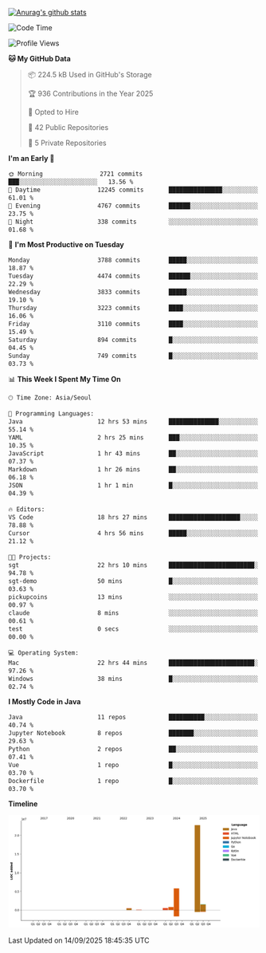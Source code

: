 [![Anurag's github stats](https://github-readme-stats.vercel.app/api?username=hajubal)](https://github.com/anuraghazra/github-readme-stats)

<!--START_SECTION:waka-->
![Code Time](http://img.shields.io/badge/Code%20Time-777%20hrs%2014%20mins-blue)

![Profile Views](http://img.shields.io/badge/Profile%20Views-0-blue)

**🐱 My GitHub Data** 

> 📦 224.5 kB Used in GitHub's Storage 
 > 
> 🏆 936 Contributions in the Year 2025
 > 
> 💼 Opted to Hire
 > 
> 📜 42 Public Repositories 
 > 
> 🔑 5 Private Repositories 
 > 
**I'm an Early 🐤** 

```text
🌞 Morning                2721 commits        ███░░░░░░░░░░░░░░░░░░░░░░   13.56 % 
🌆 Daytime                12245 commits       ███████████████░░░░░░░░░░   61.01 % 
🌃 Evening                4767 commits        ██████░░░░░░░░░░░░░░░░░░░   23.75 % 
🌙 Night                  338 commits         ░░░░░░░░░░░░░░░░░░░░░░░░░   01.68 % 
```
📅 **I'm Most Productive on Tuesday** 

```text
Monday                   3788 commits        █████░░░░░░░░░░░░░░░░░░░░   18.87 % 
Tuesday                  4474 commits        ██████░░░░░░░░░░░░░░░░░░░   22.29 % 
Wednesday                3833 commits        █████░░░░░░░░░░░░░░░░░░░░   19.10 % 
Thursday                 3223 commits        ████░░░░░░░░░░░░░░░░░░░░░   16.06 % 
Friday                   3110 commits        ████░░░░░░░░░░░░░░░░░░░░░   15.49 % 
Saturday                 894 commits         █░░░░░░░░░░░░░░░░░░░░░░░░   04.45 % 
Sunday                   749 commits         █░░░░░░░░░░░░░░░░░░░░░░░░   03.73 % 
```


📊 **This Week I Spent My Time On** 

```text
🕑︎ Time Zone: Asia/Seoul

💬 Programming Languages: 
Java                     12 hrs 53 mins      ██████████████░░░░░░░░░░░   55.14 % 
YAML                     2 hrs 25 mins       ███░░░░░░░░░░░░░░░░░░░░░░   10.35 % 
JavaScript               1 hr 43 mins        ██░░░░░░░░░░░░░░░░░░░░░░░   07.37 % 
Markdown                 1 hr 26 mins        ██░░░░░░░░░░░░░░░░░░░░░░░   06.18 % 
JSON                     1 hr 1 min          █░░░░░░░░░░░░░░░░░░░░░░░░   04.39 % 

🔥 Editors: 
VS Code                  18 hrs 27 mins      ████████████████████░░░░░   78.88 % 
Cursor                   4 hrs 56 mins       █████░░░░░░░░░░░░░░░░░░░░   21.12 % 

🐱‍💻 Projects: 
sgt                      22 hrs 10 mins      ████████████████████████░   94.78 % 
sgt-demo                 50 mins             █░░░░░░░░░░░░░░░░░░░░░░░░   03.63 % 
pickupcoins              13 mins             ░░░░░░░░░░░░░░░░░░░░░░░░░   00.97 % 
claude                   8 mins              ░░░░░░░░░░░░░░░░░░░░░░░░░   00.61 % 
test                     0 secs              ░░░░░░░░░░░░░░░░░░░░░░░░░   00.00 % 

💻 Operating System: 
Mac                      22 hrs 44 mins      ████████████████████████░   97.26 % 
Windows                  38 mins             █░░░░░░░░░░░░░░░░░░░░░░░░   02.74 % 
```

**I Mostly Code in Java** 

```text
Java                     11 repos            ██████████░░░░░░░░░░░░░░░   40.74 % 
Jupyter Notebook         8 repos             ███████░░░░░░░░░░░░░░░░░░   29.63 % 
Python                   2 repos             ██░░░░░░░░░░░░░░░░░░░░░░░   07.41 % 
Vue                      1 repo              █░░░░░░░░░░░░░░░░░░░░░░░░   03.70 % 
Dockerfile               1 repo              █░░░░░░░░░░░░░░░░░░░░░░░░   03.70 % 
```



**Timeline**

![Lines of Code chart](https://raw.githubusercontent.com/hajubal/hajubal/main/assets/bar_graph.png)


 Last Updated on 14/09/2025 18:45:35 UTC
<!--END_SECTION:waka-->